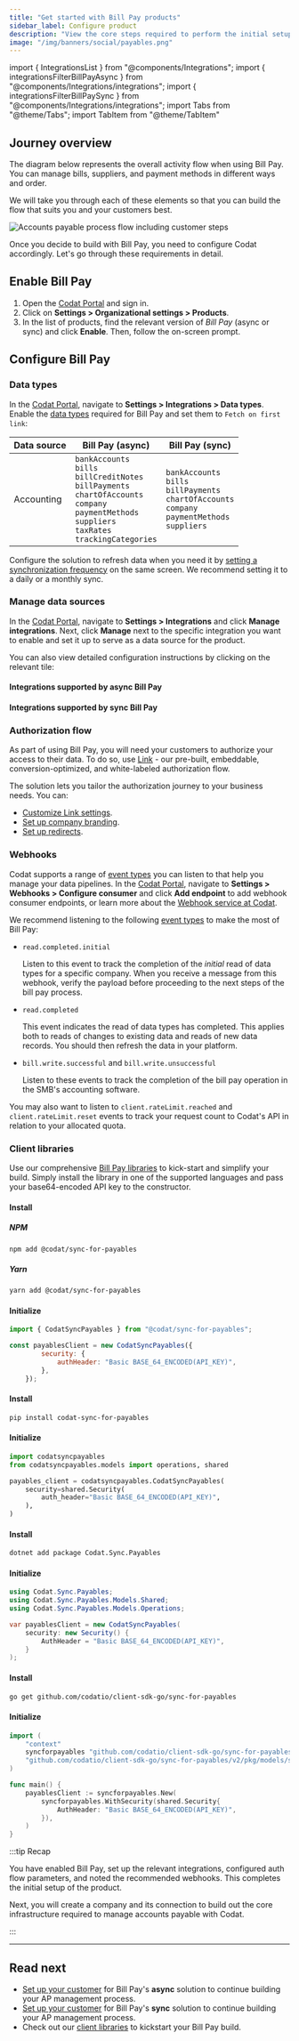 ```yaml
---
title: "Get started with Bill Pay products"
sidebar_label: Configure product
description: "View the core steps required to perform the initial setup for the Bill Pay product"
image: "/img/banners/social/payables.png"
---
```


import { IntegrationsList } from "@components/Integrations";
import { integrationsFilterBillPayAsync } from "@components/Integrations/integrations";
import { integrationsFilterBillPaySync } from "@components/Integrations/integrations";
import Tabs from "@theme/Tabs";
import TabItem from "@theme/TabItem"

## Journey overview

The diagram below represents the overall activity flow when using Bill Pay. You can manage bills, suppliers, and payment methods in different ways and order. 

We will take you through each of these elements so that you can build the flow that suits you and your customers best.

![Accounts payable process flow including customer steps](/img/payables/payables-process-flow.png)

Once you decide to build with Bill Pay, you need to configure Codat accordingly. Let's go through these requirements in detail.

## Enable Bill Pay

1. Open the <a href="https://app.codat.io" target="_blank">Codat Portal</a> and sign in.
2. Click on **Settings > Organizational settings > Products**.
3. In the list of products, find the relevant version of _Bill Pay_ (async or sync) and click **Enable**. Then, follow the on-screen prompt.

## Configure Bill Pay

### Data types

In the <a href="https://app.codat.io" target="_blank">Codat Portal</a>, navigate to **Settings > Integrations > Data types**. Enable the [data types](/core-concepts/data-type-settings#override-the-default-sync-settings) required for Bill Pay and set them to `Fetch on first link`: 

| Data source | Bill Pay (async)                   | Bill Pay (sync)                                                                                                                                                   |
|-------------|--------------------------------------------------------------------------------------------------------------------------------------------------------------------------------|-------------------------|
| Accounting  | `bankAccounts`<br/> `bills`<br/> `billCreditNotes`<br/> `billPayments`<br/> `chartOfAccounts`<br/> `company`<br/> `paymentMethods`<br/> `suppliers`<br/> `taxRates`<br/> `trackingCategories` |`bankAccounts`<br/> `bills`<br/> `billPayments`<br/> `chartOfAccounts`<br/> `company`<br/> `paymentMethods`<br/> `suppliers`<br/> |

Configure the solution to refresh data when you need it by [setting a synchronization frequency](/core-concepts/data-type-settings#choose-a-synchronization-frequency) on the same screen. We recommend setting it to a daily or a monthly sync.

### Manage data sources

In the <a href="https://app.codat.io" target="_blank">Codat Portal</a>, navigate to **Settings > Integrations** and click **Manage integrations**. Next, click **Manage** next to the specific integration you want to enable and set it up to serve as a data source for the product. 

You can also view detailed configuration instructions by clicking on the relevant tile:

#### Integrations supported by async Bill Pay

<IntegrationsList filter={integrationsFilterBillPayAsync} />

#### Integrations supported by sync Bill Pay

<IntegrationsList filter={integrationsFilterBillPaySync} />

### Authorization flow

As part of using Bill Pay, you will need your customers to authorize your access to their data. To do so, use [Link](/auth-flow/authorize-embedded-link) - our pre-built, embeddable, conversion-optimized, and white-labeled authorization flow.

The solution lets you tailor the authorization journey to your business needs. You can:

* [Customize Link settings](/auth-flow/customize/customize-link).
* [Set up company branding](/auth-flow/customize/branding).
* [Set up redirects](/auth-flow/customize/set-up-redirects).

### Webhooks

Codat supports a range of [event types](/using-the-api/webhooks/event-types) you can listen to that help you manage your data pipelines. In the <a href="https://app.codat.io" target="_blank">Codat Portal</a>, navigate to **Settings > Webhooks > Configure consumer** and click **Add endpoint** to add webhook consumer endpoints, or learn more about the [Webhook service at Codat](/using-the-api/webhooks/overview).

We recommend listening to the following [event types](/using-the-api/webhooks/event-types) to make the most of Bill Pay:

- `read.completed.initial`

  Listen to this event to track the completion of the *initial* read of data types for a specific company. When you receive a message from this webhook, verify the payload before proceeding to the next steps of the bill pay process. 

- `read.completed`

  This event indicates the read of data types has completed. This applies both to reads of changes to existing data and reads of new data records. You should then refresh the data in your platform.

- `bill.write.successful` and `bill.write.unsuccessful`

  Listen to these events to track the completion of the bill pay operation in the SMB's accounting software. 

You may also want to listen to `client.rateLimit.reached` and `client.rateLimit.reset` events to track your request count to Codat's API in relation to your allocated quota. 

### Client libraries

Use our comprehensive [Bill Pay libraries](/get-started/libraries) to kick-start and simplify your build. Simply install the library in one of the supported languages and pass your base64-encoded API key to the constructor.

<Tabs groupId="language">

<TabItem value="nodejs" label="TypeScript">

#### Install

##### NPM
```sh
npm add @codat/sync-for-payables
```

##### Yarn
```sh
yarn add @codat/sync-for-payables
```

#### Initialize

```javascript
import { CodatSyncPayables } from "@codat/sync-for-payables";

const payablesClient = new CodatSyncPayables({
        security: {
            authHeader: "Basic BASE_64_ENCODED(API_KEY)",
        },
    });
```

</TabItem>

<TabItem value="python" label="Python">

#### Install

```sh
pip install codat-sync-for-payables
```

#### Initialize

```python
import codatsyncpayables
from codatsyncpayables.models import operations, shared

payables_client = codatsyncpayables.CodatSyncPayables(
    security=shared.Security(
        auth_header="Basic BASE_64_ENCODED(API_KEY)",
    ),
)
```

</TabItem>

<TabItem value="csharp" label="C#">

#### Install

```sh
dotnet add package Codat.Sync.Payables
```

#### Initialize

```csharp
using Codat.Sync.Payables;
using Codat.Sync.Payables.Models.Shared;
using Codat.Sync.Payables.Models.Operations;

var payablesClient = new CodatSyncPayables(
    security: new Security() {
        AuthHeader = "Basic BASE_64_ENCODED(API_KEY)",
    }
);
```

</TabItem>

<TabItem value="go" label="Go">

#### Install

```sh
go get github.com/codatio/client-sdk-go/sync-for-payables
```

#### Initialize

```go
import (
	"context"
	syncforpayables "github.com/codatio/client-sdk-go/sync-for-payables/v2"
	"github.com/codatio/client-sdk-go/sync-for-payables/v2/pkg/models/shared"
)

func main() {
	payablesClient := syncforpayables.New(
		syncforpayables.WithSecurity(shared.Security{
			AuthHeader: "Basic BASE_64_ENCODED(API_KEY)",
		}),
	)
}
```

</TabItem>

</Tabs>

:::tip Recap

You have enabled Bill Pay, set up the relevant integrations, configured auth flow parameters, and noted the recommended webhooks. This completes the initial setup of the product.

Next, you will create a company and its connection to build out the core infrastructure required to manage accounts payable with Codat. 

:::

--- 

## Read next

* [Set up your customer](/payables/async/configure-customer) for Bill Pay's **async** solution to continue building your AP management process.
* [Set up your customer](/payables/sync/configure-customer) for Bill Pay's **sync** solution to continue building your AP management process.
* Check out our [client libraries](/get-started/libraries) to kickstart your Bill Pay build.